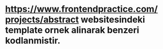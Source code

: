 # https://www.frontendpractice.com/projects/abstract websitesindeki template ornek alinarak benzeri kodlanmistir.